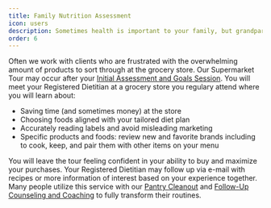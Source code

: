 ```yaml
---
title: Family Nutrition Assessment
icon: users
description: Sometimes health is important to your family, but grandparents, parents, teens, or kids aren't seeing eye-to-eye about how to get started. We can help discover new ways to reach everyone's health goals. Sessions include at least one parent and one child (or more family members if they are available). Typical topics reviewed include picky eating, finding time to prepare food, and balancing conflicting nutrition needs among family members.
order: 6
---
```


Often we work with clients who are frustrated with the overwhelming amount of products to sort through at the grocery store. Our Supermarket Tour may occur after your [Initial Assessment and Goals Session](/services/initial/). You will meet your Registered Dietitian at a grocery store you regulary attend where you will learn about:

* Saving time (and sometimes money) at the store
* Choosing foods aligned with your tailored diet plan
* Accurately reading labels and avoid misleading marketing
* Specific products and foods: review new and favorite brands including to cook, keep, and pair them with other items on your menu

You will leave the tour feeling confident in your ability to buy and maximize your purchases. Your Registered Dietitian may follow up via e-mail with recipes or more information of interest based on your experience together. Many people utilize this service with our [Pantry Cleanout](/services/pantry/) and [Follow-Up Counseling and Coaching](/services/followup/) to fully transform their routines.
